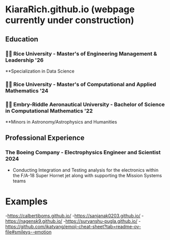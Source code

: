 # KiaraRich.github.io (webpage currently under construction)

## Education 

### :woman_student: Rice University - Master's of Engineering Management & Leadership '26
**Specialization in Data Science

### :woman_student: Rice University - Master's of Computational and Applied Mathematics '24

### :woman_student: Embry-Riddle Aeronautical University - Bachelor of Science in Computational Mathematics '22
**Minors in Astronomy/Astrophysics and Humanities

## Professional Experience

### The Boeing Company - Electrophysics Engineer and Scientist 2024
-  Conducting Integration and Testing analysis for the electronics within the F/A-18 Super Hornet jet along with supporting the Mission Systems teams

# Examples
-https://calbertiboms.github.io/
-https://sanjanak0203.github.io/
-https://nagensk9.github.io/
-https://suryanshu-pugla.github.io/
-https://github.com/ikatyang/emoji-cheat-sheet?tab=readme-ov-file#smileys--emotion

